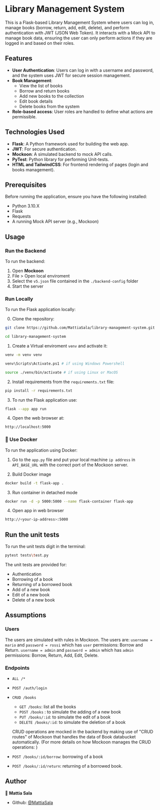 # Library Management System

This is a Flask-based Library Management System where users can log in, manage books (borrow, return, add, edit, delete), and perform authentication with JWT (JSON Web Token). It interacts with a Mock API to manage book data, ensuring the user can only perform actions if they are logged in and based on their roles.

## Features

- **User Authentication**: Users can log in with a username and password, and the system uses JWT for secure session management.
- **Book Management**: 
  - View the list of books
  - Borrow and return books
  - Add new books to the collection
  - Edit book details
  - Delete books from the system
- **Role-based access**: User roles are handled to define what actions are permissible.
  
## Technologies Used

- **Flask**: A Python framework used for building the web app.
- **JWT**: For secure authentication.
- **Mockoon**: A simulated backend to mock API calls.
- **PyTest**: Python library for performing Unit-tests.
- **HTML and TailwindCSS**: For frontend rendering of pages (login and books management).

## Prerequisites

Before running the application, ensure you have the following installed:

- Python 3.10.X
- Flask
- Requests
- A running Mock API server (e.g., Mockoon)


##  Usage
### Run the Backend
To run the backend:
1. Open **Mockoon**
2. File > Open local enviroment
3. Select the `v5.json` file contained in the `./backend-config` folder
4. Start the server


### Run Locally
To run the Flask application locally:

0. Clone the repository:
```bash
git clone https://github.com/MattiaSala/library-management-system.git

cd library-management-system
```

1. Create a Virtual enviroment `venv` and activate it:
```bash
venv -m venv venv

venv\Scripts\Activate.ps1 # if using Windows Powershell

source ./venv/bin/activate # if using Linux or MacOS

```


2. Install requirements from the `requirements.txt` file:
```bash
pip install -r requirements.txt
```

3. To run the Flask application use:
 ```bash
flask --app app run
```

4. Open the web browser at:
```bash
http://localhost:5000
```

### 🐋 Use Docker
To run the application using Docker:
1. Go to the `app.py` file and put your local machine `ip address` in `API_BASE_URL` with the correct port of the Mockoon server.

2. Build Docker image
 ```bash
docker build -t flask-app .
```

3. Run container in detached mode
 ```bash
docker run -d -p 5000:5000 --name flask-container flask-app
```

4. Open app in web browser
 ```bash
http://<your-ip-address>:5000
```


## Run the unit tests
To run the unit tests digit in the terminal:
```sh
pytest tests\test.py
```
The unit tests are provided for:
- Authentication
- Borrowing of a book 
- Returning of a borrowed book 
- Add of a new book
- Edit of a new book
- Delete of a new book

## Assumptions
### Users
The users are simulated with rules in Mockoon. The users are:
`username = mario` and `password = rossi` which has `user` permissions: Borrow and Return.
`username = admin` and `password = admin` which has `admin` permissions: Borrow, Return, Add, Edit, Delete.

### Endpoints
- `ALL /*`
- `POST /auth/login`
- `CRUD /books`
  - `GET /books`: list all the books
  - `POST /books` : to simulate the adding of a new book
  - `PUT /books/:id`: to simulate the edit of a book
  - `DELETE /books/:id`: to simulate the deletion of a book
  
  CRUD operations are mocked in the backend by making use of "CRUD routes" of Mockoon that handles the data of Book databucket automatically. (For more details on how Mockoon manages the CRUD operations: )

- `POST /books/:id/borrow`: borrowing of a book
- `POST /books/:id/return`: returning of a borrowed book.


## Author

👤 **Mattia Sala**
- Github: [@MattiaSala](https://github.com/MattiaSala)
